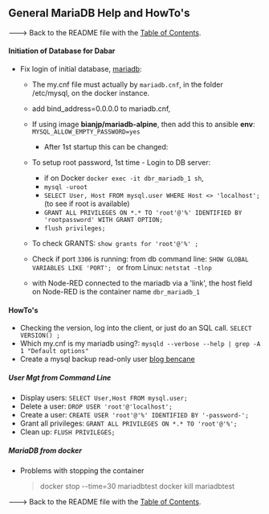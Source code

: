 ## General MariaDB Help and HowTo's

---> Back to the README file with the [Table of Contents](../README.md).

#### Initiation of Database for Dabar
- Fix login of initial database, [mariadb](https://mariadb.com/kb/en/library/configuring-mariadb-for-remote-client-access/):
  - The my.cnf file must actually by `mariadb.cnf`, in the folder /etc/mysql, on the docker instance.
  - add bind_address=0.0.0.0 to mariadb.cnf,
  - If using image **bianjp/mariadb-alpine**, then add this to ansible **env**:  `MYSQL_ALLOW_EMPTY_PASSWORD=yes`  
    - After 1st startup this can be changed:

  - To setup root password, 1st time - Login to DB server:
      - if on Docker `docker exec -it dbr_mariadb_1 sh`,
      - `mysql -uroot `
      - `SELECT User, Host FROM mysql.user WHERE Host <> 'localhost';` (to see if root is available)
      - `GRANT ALL PRIVILEGES ON *.* TO 'root'@'%' IDENTIFIED BY 'rootpassword' WITH GRANT OPTION;`
      - `flush privileges;`
  - To check GRANTS: `show grants for 'root'@'%' ;`

  - Check if port `3306` is running: from db command line: `SHOW GLOBAL VARIABLES LIKE 'PORT'; ` or from Linux: `netstat -tlnp`

  - with Node-RED connected to the mariadb via a 'link', the host field on Node-RED is the container name `dbr_mariadb_1`


#### HowTo's
- Checking the version, log into the client, or just do an SQL call. `SELECT VERSION() ; `
- Which my.cnf is my mariadb using?: `mysqld --verbose --help | grep -A 1 "Default options"`
- Create a mysql backup read-only user [blog bencane](http://bencane.com/2011/12/12/creating-a-read-only-backup-user-for-mysqldump/)

##### User Mgt from Command Line
- Display users: `SELECT User,Host FROM mysql.user;`
- Delete a user: `DROP USER 'root'@'localhost';`
- Create a user: `CREATE USER 'root'@'%' IDENTIFIED BY '-password-';`
- Grant all privileges: `GRANT ALL PRIVILEGES ON *.* TO 'root'@'%';`
- Clean up: `FLUSH PRIVILEGES;`

##### MariaDB from docker

- Problems with stopping the container
  > docker stop --time=30 mariadbtest
    docker kill mariadbtest  

---> Back to the README file with the [Table of Contents](../README.md).
